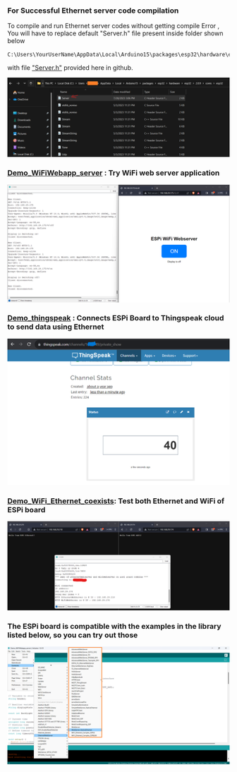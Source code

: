 ### For Successful Ethernet server code compilation 

To compile and run Ethernet server codes without getting compile Error , 
You will have to replace default "Server.h" file present inside folder shown below 
```
C:\Users\YourUserName\AppData\Local\Arduino15\packages\esp32\hardware\esp32\2.0.9\cores\esp32
```
with file ["Server.h"](https://github.com/sbcshop/ESPi_Software/blob/main/examples/Server.h) provided here in github. 

<img src="https://github.com/sbcshop/ESPi_Software/blob/main/images/server_file_location.png">

### [Demo_WiFiWebapp_server](https://github.com/sbcshop/ESPi_Software/tree/main/examples/Demo_WiFiWebapp_server) : Try WiFi web server application 

<img src="https://github.com/sbcshop/ESPi_Software/blob/main/images/wifiwebserver_app_screenshot.png">

### [Demo_thingspeak](https://github.com/sbcshop/ESPi_Software/tree/main/examples/Demo_thingspeak) : Connects ESPi Board to Thingspeak cloud to send data using Ethernet

<img src="https://github.com/sbcshop/ESPi_Software/blob/main/images/thingspeak_screenshot.png">


### [Demo_WiFi_Ethernet_coexists](https://github.com/sbcshop/ESPi_Software/tree/main/examples/Demo_WiFi_Ethernet_coexists): Test both Ethernet and WiFi of ESPi board
<img src="https://github.com/sbcshop/ESPi_Software/blob/main/images/demo_ethernet_wifi_combine.png">

### The ESPi board is compatible with the examples in the library listed below, so you can try out those
<img src="https://github.com/sbcshop/ESPi_Software/blob/main/images/other_examples.png">
